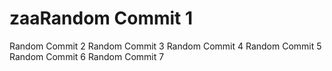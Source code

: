 # zaaRandom Commit 1
Random Commit 2
Random Commit 3
Random Commit 4
Random Commit 5
Random Commit 6
Random Commit 7
